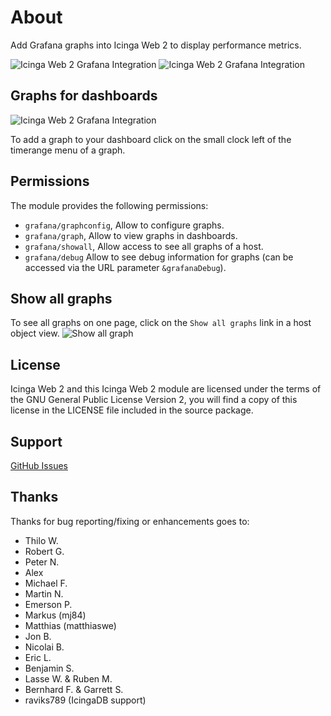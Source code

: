 # About

Add Grafana graphs into Icinga Web 2 to display performance metrics.

![Icinga Web 2 Grafana Integration](images/icingaweb2_grafana_screenshot_01.png "Grafana")
![Icinga Web 2 Grafana Integration](images/icingaweb2_grafana_screenshot_02.png "Grafana")

## Graphs for dashboards

![Icinga Web 2 Grafana Integration](images/icingaweb2_grafana_screenshot_06.png)

To add a graph to your dashboard click on the small clock left of the timerange menu of a graph.

## Permissions

The module provides the following permissions:

* `grafana/graphconfig`, Allow to configure graphs.
* `grafana/graph`, Allow to view graphs in dashboards.
* `grafana/showall`, Allow access to see all graphs of a host.
* `grafana/debug` Allow to see debug information for graphs (can be accessed via the URL parameter `&grafanaDebug`).

## Show all graphs

To see all graphs on one page, click on the `Show all graphs` link in a host object view.
![Show all graph](images/showallgraph.png "Show all graph")

## License

Icinga Web 2 and this Icinga Web 2 module are licensed under the terms of the GNU
General Public License Version 2, you will find a copy of this license in the
LICENSE file included in the source package.

## Support

[GitHub Issues](https://github.com/NETWAYS/icingaweb2-module-grafana/issues)

## Thanks

Thanks for bug reporting/fixing or enhancements goes to:

* Thilo W.
* Robert G.
* Peter N.
* Alex
* Michael F.
* Martin N.
* Emerson P.
* Markus (mj84)
* Matthias (matthiaswe)
* Jon B.
* Nicolai B.
* Eric L.
* Benjamin S.
* Lasse W. & Ruben M.
* Bernhard F. & Garrett S.
* raviks789 (IcingaDB support)
